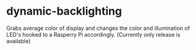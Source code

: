 # dynamic-backlighting
Grabs average color of display and changes the color and illumination of LED's hooked to a Rasperry Pi accordingly.
(Currently only release is available)
